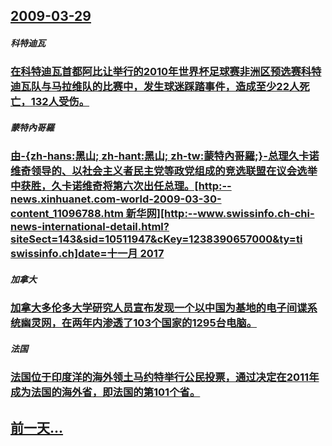 ## [2009-03-29](/zh/news/2009/03/29/index.md)

##### 科特迪瓦
### [在科特迪瓦首都阿比让举行的2010年世界杯足球赛非洲区预选赛科特迪瓦队与马拉维队的比赛中，发生球迷踩踏事件，造成至少22人死亡，132人受伤。](/zh/news/2009/03/29/在科特迪瓦首都阿比让举行的2010年世界杯足球赛非洲区预选赛科特迪瓦队与马拉维队的比赛中-发生球迷踩踏事件-造成至少22.md)
##### 蒙特內哥羅
### [由-{zh-hans:黑山; zh-hant:黑山; zh-tw:蒙特內哥羅;}-总理久卡诺维奇领导的、以社会主义者民主党等政党组成的竞选联盟在议会选举中获胜，久卡诺维奇将第六次出任总理。[http:--news.xinhuanet.com-world-2009-03-30-content_11096788.htm 新华网][http:--www.swissinfo.ch-chi-news-international-detail.html?siteSect=143&sid=10511947&cKey=1238390657000&ty=ti swissinfo.ch]date=十一月 2017 ](/zh/news/2009/03/29/由-zh-hans-黑山-zh-hant-黑山-zh-tw-蒙特內哥羅-总理久卡诺维奇领导的-以社会主义者民主.md)
##### 加拿大
### [加拿大多伦多大学研究人员宣布发现一个以中国为基地的电子间谍系统幽灵网，在两年内渗透了103个国家的1295台电脑。](/zh/news/2009/03/29/加拿大多伦多大学研究人员宣布发现一个以中国为基地的电子间谍系统幽灵网-在两年内渗透了103个国家的1295台电脑.md)
##### 法国
### [法国位于印度洋的海外领土马约特举行公民投票，通过决定在2011年成为法国的海外省，即法国的第101个省。](/zh/news/2009/03/29/法国位于印度洋的海外领土马约特举行公民投票-通过决定在2011年成为法国的海外省-即法国的第101个省.md)
## [前一天...](/zh/news/2009/03/28/index.md)

